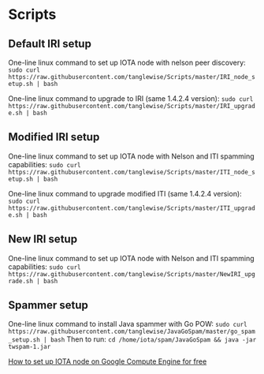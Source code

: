 # Scripts

## Default IRI setup

One-line linux command to set up IOTA node with nelson peer discovery:
`sudo curl https://raw.githubusercontent.com/tanglewise/Scripts/master/IRI_node_setup.sh | bash`

One-line linux command to upgrade to IRI (same 1.4.2.4 version):
`sudo curl https://raw.githubusercontent.com/tanglewise/Scripts/master/IRI_upgrade.sh | bash`


## Modified IRI setup

One-line linux command to set up IOTA node with Nelson and ITI spamming capabilities:
`sudo curl https://raw.githubusercontent.com/tanglewise/Scripts/master/ITI_node_setup.sh | bash`

One-line linux command to upgrade modified ITI (same 1.4.2.4 version):
`sudo curl https://raw.githubusercontent.com/tanglewise/Scripts/master/ITI_upgrade.sh | bash`

## New IRI setup

One-line linux command to set up IOTA node with Nelson and ITI spamming capabilities:
`sudo curl https://raw.githubusercontent.com/tanglewise/Scripts/master/NewIRI_upgrade.sh | bash`

## Spammer setup

One-line linux command to install Java spammer with Go POW:
`sudo curl https://raw.githubusercontent.com/tanglewise/JavaGoSpam/master/go_spam_setup.sh | bash`
Then to run: `cd /home/iota/spam/JavaGoSpam && java -jar twspam-1.jar`

[How to set up IOTA node on Google Compute Engine for free](https://github.com/tanglewise/Tutorials/blob/master/google_compute_node_setup.md)
